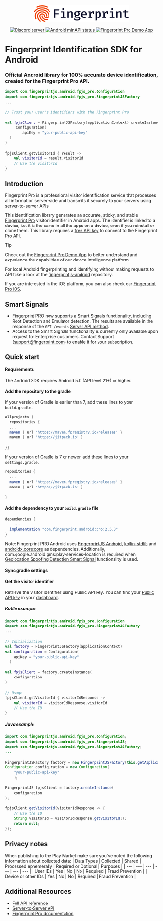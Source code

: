 <p align="center">
    <picture>
      <source media="(prefers-color-scheme: dark)" srcset="res/logo_light.svg" />
      <source media="(prefers-color-scheme: light)" srcset="res/logo_dark.svg" />
      <img src="res/logo_dark.svg" alt="Fingerprint logo" width="312px" />
    </picture>
</p>
<p align="center">
  <a href="https://discord.gg/39EpE2neBg">
    <img src="https://img.shields.io/discord/852099967190433792?style=logo&label=Discord&logo=Discord&logoColor=white" alt="Discord server">
  </a>
    <a href="https://android-arsenal.com/api?level=21">
    <img src="https://img.shields.io/badge/API-21%2B-brightgreen.svg" alt="Android minAPI status">
  </a>
  <a href="https://github.com/fingerprintjs/fingerprint-device-intelligence-android-demo">
    <img src="https://img.shields.io/badge/Fingerprint%20Pro%20Demo%20App-red" alt="Fingerprint Pro Demo App">
  </a>
</p>

# Fingerprint Identification SDK for Android
### Official Android library for 100% accurate device identification, created for the Fingerprint Pro API.

```kotlin
import com.fingerprintjs.android.fpjs_pro.Configuration
import com.fingerprintjs.android.fpjs_pro.FingerprintJSFactory
...

// Trust your user's identifiers with the Fingerprint Pro

val fpjsClient = FingerprintJSFactory(applicationContext).createInstance(
     Configuration(
        apiKey = "your-public-api-key"
  )
)

fpjsClient.getVisitorId { result ->
    val visitorId = result.visitorId
    // Use the visitorId
}
```


## Introduction

Fingerprint Pro is a professional visitor identification service that processes all information server-side and transmits it securely to your servers using server-to-server APIs.

This identification library generates an accurate, sticky, and stable [Fingerprint Pro](https://fingerprint.com/) visitor identifier in Android apps. The identifier is linked to a device, i.e. it is the same in all the apps on a device, even if you reinstall or clone them. This library requires a [free API key](https://dashboard.fingerprintjs.com/signup) to connect to the Fingerprint Pro API.

> [!TIP]
> Check out the [Fingerprint Pro Demo App](https://github.com/fingerprintjs/fingerprint-device-intelligence-android-demo) to better understand and experience the capabilities of our device intelligence platform.

For local Android fingerprinting and identifying without making requests to API take a look at the [fingerprintjs-android](https://github.com/fingerprintjs/fingerprintjs-android) repository.

If you are interested in the iOS platform, you can also check our [Fingerprint Pro iOS](https://github.com/fingerprintjs/fingerprintjs-pro-ios).


## Smart Signals

- Fingerprint PRO now supports a Smart Signals functionality, including Root Detection and Emulator detection. The results are available in the response of the `GET /events` [Server API method](https://dev.fingerprint.com/docs/native-android-integration#smart-signals).
- Access to the Smart Signals functionality is currently only available upon request for Enterprise customers. Contact Support ([support@fingerprint.com](mailto:support@fingerprint.com)) to enable it for your subscription.


## Quick start

#### Requirements

The Android SDK requires Android 5.0 (API level 21+) or higher.

#### Add the repository to the gradle

If your version of Gradle is earlier than 7, add these lines to your `build.gradle`.


```gradle
allprojects {	
  repositories {
  ...
  maven { url 'https://maven.fpregistry.io/releases' }	
  maven { url 'https://jitpack.io' }	

}}
```

If your version of Gradle is 7 or newer, add these lines to your `settings.gradle`.
```gradle
repositories {
  ...
  maven { url 'https://maven.fpregistry.io/releases' }	
  maven { url 'https://jitpack.io' }	

}
```
#### Add the dependency to your `build.gradle` file

```gradle
dependencies {
    ...
  implementation "com.fingerprint.android:pro:2.5.0"
}
```

Note: Fingerprint PRO Android uses [FingerprintJS Android](https://github.com/fingerprintjs/fingerprintjs-android), [kotlin-stdlib](https://kotlinlang.org/api/latest/jvm/stdlib/) and [androidx.core:core](https://developer.android.com/jetpack/androidx/releases/core) as dependencies. Additionally, [com.google.android.gms:play-services-location](https://developers.google.com/android/reference/com/google/android/gms/location/package-summary) is required when [Geolocation Spoofing Detection Smart Signal](https://dev.fingerprint.com/docs/smart-signals-overview#geolocation-spoofing-detection) functionality is used.

#### Sync gradle settings


#### Get the visitor identifier

Retrieve the visitor identifier using Public API key. You can find your [Public API key](https://dev.fingerprint.com/docs) in your [dashboard](https://dashboard.fingerprint.com/subscriptions/).

##### Kotlin example
```kotlin
import com.fingerprintjs.android.fpjs_pro.Configuration
import com.fingerprintjs.android.fpjs_pro.FingerprintJSFactory
...

// Initialization
val factory = FingerprintJSFactory(applicationContext)
val configuration = Configuration(
    apiKey = "your-public-api-key"
  )
 
val fpjsClient = factory.createInstance(
    configuration
)

// Usage
fpjsClient.getVisitorId { visitorIdResponse ->
    val visitorId = visitorIdResponse.visitorId
    // Use the ID
}

```
##### Java example

```java
import com.fingerprintjs.android.fpjs_pro.Configuration;
import com.fingerprintjs.android.fpjs_pro.FingerprintJS;
import com.fingerprintjs.android.fpjs_pro.FingerprintJSFactory;
...

FingerprintJSFactory factory = new FingerprintJSFactory(this.getApplicationContext());
Configuration configuration = new Configuration(
    "your-public-api-key"
    );

FingerprintJS fpjsClient = factory.createInstance(
    configuration
);

fpjsClient.getVisitorId(visitorIdResponse -> {
    // Use the ID
    String visitorId = visitorIdResponse.getVisitorId();
    return null;
});
```

## Privacy notes

When publishing to the Play Market make sure you've noted the following information about collected data:
| Data Types | Collected | Shared | Processed ephemerally | Required or Optional | Purposes |
| --- | --- | --- | --- | --- | --- |
| User IDs | Yes | No | No | Required | Fraud Prevention |
| Device or other IDs | Yes | No | No | Required | Fraud Prevention |


## Additional Resources
- [Full API reference](docs/client_api.md)
- [Server-to-Server API](https://dev.fingerprint.com/docs/server-api)
- [Fingerprint Pro documentation](https://dev.fingerprint.com/docs)
